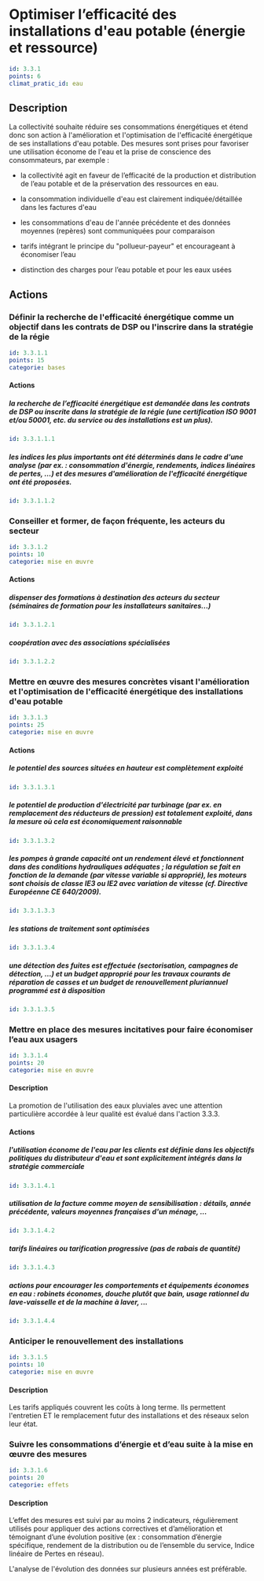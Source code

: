 # Optimiser l’efficacité des installations d'eau potable (énergie et ressource)
```yaml
id: 3.3.1
points: 6
climat_pratic_id: eau
```
## Description
La collectivité souhaite réduire ses consommations énergétiques et étend donc son action à l'amélioration et l'optimisation de l'efficacité énergétique de ses installations d'eau potable. Des mesures sont prises pour favoriser une utilisation économe de l'eau et la prise de conscience des consommateurs, par exemple :

- la collectivité agit en faveur de  l’efficacité de la production et distribution de l’eau potable et de la préservation des ressources en eau.

- la consommation individuelle d'eau est clairement indiquée/détaillée dans les factures d'eau

- les consommations d'eau de l'année précédente et des données moyennes (repères) sont communiquées pour comparaison

- tarifs intégrant le principe du "pollueur-payeur" et encourageant à économiser l’eau

- distinction des charges pour l’eau potable et pour les eaux usées


## Actions
### Définir la recherche de l'efficacité énergétique comme un objectif dans les contrats de DSP ou l'inscrire dans la stratégie de la régie
```yaml
id: 3.3.1.1
points: 15
categorie: bases
```
#### Actions
##### la recherche de l’efficacité énergétique est demandée dans les contrats de DSP ou inscrite dans la stratégie de la régie (une certification ISO 9001 et/ou 50001,  etc. du service ou des installations est un plus).
```yaml
id: 3.3.1.1.1
```

##### les indices les plus importants ont été déterminés dans le cadre d'une analyse (par ex. : consommation d'énergie, rendements, indices linéaires de pertes, …) et des mesures d'amélioration de l'efficacité énergétique ont été proposées.
```yaml
id: 3.3.1.1.2
```


### Conseiller et former, de façon fréquente, les acteurs du secteur
```yaml
id: 3.3.1.2
points: 10
categorie: mise en œuvre
```
#### Actions
##### dispenser des formations à destination des acteurs du secteur (séminaires de formation pour les installateurs sanitaires...)
```yaml
id: 3.3.1.2.1
```

##### coopération avec des associations spécialisées
```yaml
id: 3.3.1.2.2
```


### Mettre en œuvre des mesures concrètes visant l'amélioration et l'optimisation de l'efficacité énergétique des installations d'eau potable
```yaml
id: 3.3.1.3
points: 25
categorie: mise en œuvre
```
#### Actions
##### le potentiel des sources situées en hauteur est complètement exploité
```yaml
id: 3.3.1.3.1
```

##### le potentiel de production d'électricité par turbinage (par ex. en remplacement des réducteurs de pression) est totalement exploité, dans la mesure où cela est économiquement raisonnable
```yaml
id: 3.3.1.3.2
```

##### les pompes à grande capacité ont un rendement élevé et fonctionnent dans des conditions hydrauliques adéquates ; la régulation se fait en fonction de la demande (par vitesse variable si approprié), les moteurs sont choisis de classe IE3 ou IE2 avec variation de vitesse (cf. Directive Européenne CE 640/2009).
```yaml
id: 3.3.1.3.3
```

##### les stations de traitement sont optimisées
```yaml
id: 3.3.1.3.4
```

##### une détection des fuites est effectuée (sectorisation, campagnes de détection, …) et un budget approprié pour les travaux courants de réparation de casses et un budget de renouvellement pluriannuel programmé  est à disposition
```yaml
id: 3.3.1.3.5
```


### Mettre en place des mesures incitatives pour faire économiser l’eau aux usagers
```yaml
id: 3.3.1.4
points: 20
categorie: mise en œuvre
```
#### Description
La promotion de l'utilisation des eaux pluviales avec une attention particulière accordée à leur qualité est évalué dans l'action 3.3.3.

#### Actions
##### l'utilisation économe de l'eau par les clients est définie dans les objectifs politiques du distributeur d'eau et sont explicitement intégrés dans la stratégie commerciale
```yaml
id: 3.3.1.4.1
```

##### utilisation de la facture comme moyen de sensibilisation : détails, année précédente, valeurs moyennes françaises d'un ménage, ...
```yaml
id: 3.3.1.4.2
```

##### tarifs linéaires ou tarification progressive (pas de rabais de quantité)
```yaml
id: 3.3.1.4.3
```

##### actions pour encourager les comportements et équipements économes en eau : robinets économes, douche plutôt que bain, usage rationnel du lave-vaisselle et de la machine à laver, ...
```yaml
id: 3.3.1.4.4
```


### Anticiper le renouvellement des installations
```yaml
id: 3.3.1.5
points: 10
categorie: mise en œuvre
```
#### Description
Les tarifs appliqués couvrent les coûts à long terme. Ils permettent l'entretien ET le remplacement futur des installations et des réseaux selon leur état.



### Suivre les consommations d’énergie et d’eau suite à la mise en œuvre des mesures
```yaml
id: 3.3.1.6
points: 20
categorie: effets
```
#### Description
L’effet des mesures est suivi par au moins 2 indicateurs, régulièrement utilisés pour appliquer des actions correctives et d’amélioration et témoignant d’une évolution positive (ex : consommation d’énergie spécifique, rendement de la distribution ou de l’ensemble du service, Indice linéaire de Pertes en réseau).

L'analyse de l'évolution des données sur plusieurs années est préférable.



